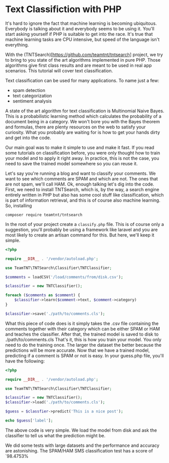 # Text Classifiction with PHP

It's hard to ignore the fact that machine learning is becoming ubiquitous.
Everybody is talking about it and everybody seems to be using it.
You'll start asking yourself if PHP is suitable to get into the race. 
It's true that machine learning tasks are CPU intensive, but speed of the
language isn't everything.

With the (TNTSearch)[https://github.com/teamtnt/tntsearch] project, we try to bring to you state of the art algorithms
implemented in pure PHP. Those algorithms give first class results and are meant
to be used in real app scenarios. This tutorial will cover text classification.

Text classification can be used for many applications. To name just a few:

* spam detection
* text categorization
* sentiment analysis

A state of the art algorithm for text classification is Multinomial Naive Bayes.
This is a probabilistic learning method which calculates the probability of a document
being in a category. We won't bore you with the Bayes theorem and formulas, there are
plenty resources on the web to satisfy your curiosity. What you probably are waiting
for is how to get your hands dirty and get into the code.

Our main goal was to make it simple to use and make it fast. If you read some tutorials
on classification before, you were only thought how to train your model and to apply
it right away. In practice, this is not the case, you need to save the trained model
somewhere so you can reuse it.

Let's say you're running a blog and want to classify your comments. We want to see
which comments are SPAM and which are not. The ones that are not spam, we'll call
HAM. Ok, enough talking let's dig into the code. First, we need to install TNTSearch,
which is, by the way, a search engine entirely written in PHP but also has some cool stuff
like classification, which is part of information retrieval, and this is of course also
machine learning. So, installing

`composer require teamtnt/tntsearch`

In the root of your project create a `classify.php` file. This is of course only a suggestion,
you'll probably be using a framework like laravel and you are most likely to create an
artisan command for this. But here, we'll keep it simple.

```php
<?php

require __DIR__ . '/vendor/autoload.php';

use TeamTNT\TNTSearch\Classifier\TNTClassifier;

$comments = loadCSV('/load/comments/from/disk.csv');

$classifier = new TNTClassifier();

foreach ($comments as $comment) {
    $classifier->learn($comment->text, $comment->category)
}

$classifier->save('./path/to/comments.cls');
```

What this piece of code does is it simply takes the .csv file containing the comments
together with their category which can be either SPAM or HAM and teaches the classifier.
After that, the trained model is saved to disk to ./path/to/comments.cls
That's it, this is how you train your model. You only need to do the training once. The
larger the dataset the better because the predictions will be more accurate.
Now that we have a trained model, predicting if a comment is SPAM or not is easy. In your
guess.php file, you'll have the following:

```php
<?php

require __DIR__ . '/vendor/autoload.php';

use TeamTNT\TNTSearch\Classifier\TNTClassifier;

$classifier = new TNTClassifier();
$classifier->load('./path/to/comments.cls');

$guess = $classfier->predict('This is a nice post');

echo $guess['label'];
```

The above code is very simple. We load the model from disk and ask the classifier to tell
us what the prediction might be.

We did some tests with large datasets and the performance and accuracy are astonishing. The
SPAM/HAM SMS classification test has a score of `98.4753%
